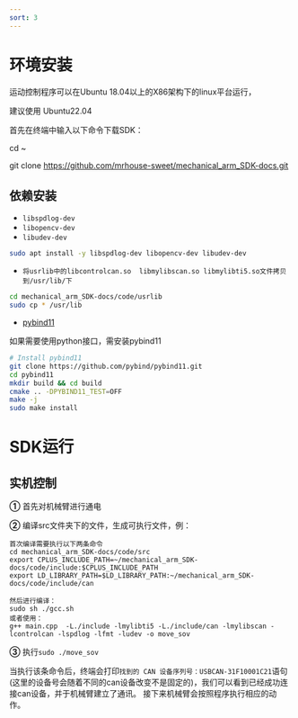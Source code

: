 ```yaml
---
sort: 3
---
```

# 环境安装

运动控制程序可以在Ubuntu 18.04以上的X86架构下的linux平台运行，

建议使用 Ubuntu22.04

首先在终端中输入以下命令下载SDK：

cd ~

git clone https://github.com/mrhouse-sweet/mechanical_arm_SDK-docs.git
## 依赖安装

+ `libspdlog-dev`
+ `libopencv-dev`
+ `libudev-dev`

```bash
sudo apt install -y libspdlog-dev libopencv-dev libudev-dev
```
+ `将usrlib中的libcontrolcan.so  libmylibscan.so libmylibti5.so文件拷贝到/usr/lib/下`

```bash
cd mechanical_arm_SDK-docs/code/usrlib
sudo cp * /usr/lib
```

+ [pybind11](https://pybind11.readthedocs.io/en/stable/)

如果需要使用python接口，需安装pybind11

```bash
# Install pybind11
git clone https://github.com/pybind/pybind11.git
cd pybind11
mkdir build && cd build
cmake .. -DPYBIND11_TEST=OFF
make -j
sudo make install
```
# SDK运行

## 实机控制

**①** 首先对机械臂进行通电 

**②** 编译src文件夹下的文件，生成可执行文件，例：

```shell
首次编译需要执行以下两条命令
cd mechanical_arm_SDK-docs/code/src
export CPLUS_INCLUDE_PATH=~/mechanical_arm_SDK-docs/code/include:$CPLUS_INCLUDE_PATH
export LD_LIBRARY_PATH=$LD_LIBRARY_PATH:~/mechanical_arm_SDK-docs/code/include/can

然后进行编译：
sudo sh ./gcc.sh
或者使用：
g++ main.cpp  -L./include -lmylibti5 -L./include/can -lmylibscan -lcontrolcan -lspdlog -lfmt -ludev -o move_sov
```

**③** 执行`sudo ./move_sov`

当执行该条命令后，终端会打印`找到的 CAN 设备序列号：USBCAN-31F10001C21`语句(这里的设备号会随着不同的can设备改变不是固定的)，我们可以看到已经成功连接can设备，并于机械臂建立了通讯。
接下来机械臂会按照程序执行相应的动作。

